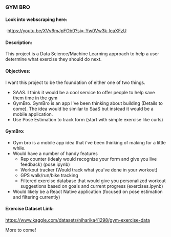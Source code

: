 ### GYM BRO

#### Look into webscraping here:
-https://youtu.be/XVv6mJpFOb0?si=-Yw0Vw3k-leaXFzU

#### Description:
This project is a Data Science/Machine Learning approach to help a user determine what exercise they should do next.

#### Objectives:
I want this project to be the foundation of either one of two things.
- SAAS. I think it would be a cool service to offer people to help save them time in the gym
- GymBro. GymBro is an app I've been thinking about building (Details to come). The idea would be similar to SaaS but instead it would be a mobile application.
- Use Pose Estimation to track form (start with simple exercise like curls)

#### GymBro:
- Gym bro is a mobile app idea that i've been thinking of making for a little while.
- Would have a number of handy features
    - Rep counter (idealy would recognize your form and give you live feedback) (pose.ipynb)
    - Workout tracker (Would track what you've done in your workout)
    - GPS walk/run/bike tracking
    - Filtered exercise database that would give you personalized workout suggestions based on goals and current progress (exercises.ipynb)
- Would likely be a React Native application (focused on pose estimation and filtering currently)


#### Exercise Dataset Link:
https://www.kaggle.com/datasets/niharika41298/gym-exercise-data

More to come!
